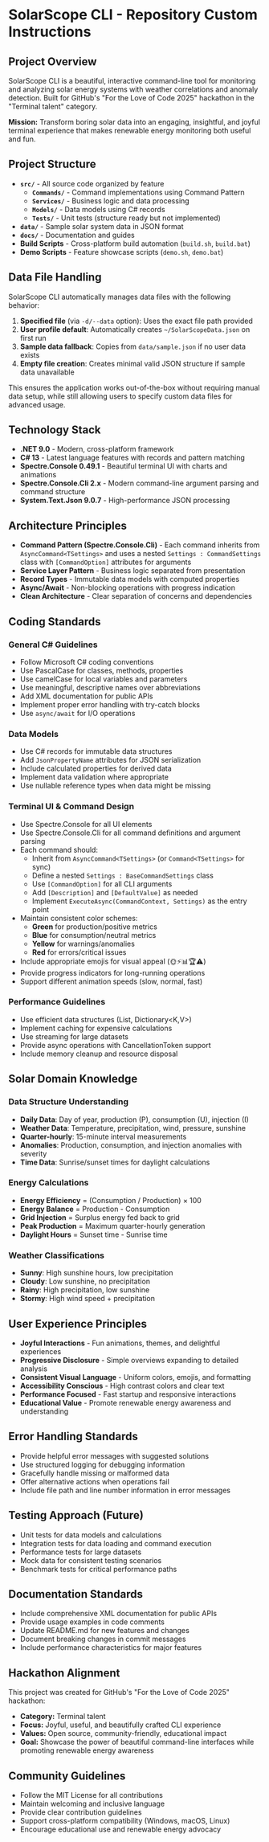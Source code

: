 # SolarScope CLI - Repository Custom Instructions

## Project Overview

SolarScope CLI is a beautiful, interactive command-line tool for monitoring and analyzing solar energy systems with weather correlations and anomaly detection. Built for GitHub's "For the Love of Code 2025" hackathon in the "Terminal talent" category.

**Mission:** Transform boring solar data into an engaging, insightful, and joyful terminal experience that makes renewable energy monitoring both useful and fun.

## Project Structure

- **`src/`** - All source code organized by feature
  - **`Commands/`** - Command implementations using Command Pattern
  - **`Services/`** - Business logic and data processing
  - **`Models/`** - Data models using C# records
  - **`Tests/`** - Unit tests (structure ready but not implemented)
- **`data/`** - Sample solar system data in JSON format
- **`docs/`** - Documentation and guides
- **Build Scripts** - Cross-platform build automation (`build.sh`, `build.bat`)
- **Demo Scripts** - Feature showcase scripts (`demo.sh`, `demo.bat`)

## Data File Handling

SolarScope CLI automatically manages data files with the following behavior:

1. **Specified file** (via `-d/--data` option): Uses the exact file path provided
2. **User profile default**: Automatically creates `~/SolarScopeData.json` on first run
3. **Sample data fallback**: Copies from `data/sample.json` if no user data exists
4. **Empty file creation**: Creates minimal valid JSON structure if sample data unavailable

This ensures the application works out-of-the-box without requiring manual data setup, while still allowing users to specify custom data files for advanced usage.

## Technology Stack

- **.NET 9.0** - Modern, cross-platform framework
- **C# 13** - Latest language features with records and pattern matching
- **Spectre.Console 0.49.1** - Beautiful terminal UI with charts and animations
- **Spectre.Console.Cli 2.x** - Modern command-line argument parsing and command structure
- **System.Text.Json 9.0.7** - High-performance JSON processing

## Architecture Principles

- **Command Pattern (Spectre.Console.Cli)** - Each command inherits from `AsyncCommand<TSettings>` and uses a nested `Settings : CommandSettings` class with `[CommandOption]` attributes for arguments
- **Service Layer Pattern** - Business logic separated from presentation
- **Record Types** - Immutable data models with computed properties
- **Async/Await** - Non-blocking operations with progress indication
- **Clean Architecture** - Clear separation of concerns and dependencies

## Coding Standards

### General C# Guidelines
- Follow Microsoft C# coding conventions
- Use PascalCase for classes, methods, properties
- Use camelCase for local variables and parameters
- Use meaningful, descriptive names over abbreviations
- Add XML documentation for public APIs
- Implement proper error handling with try-catch blocks
- Use `async/await` for I/O operations

### Data Models
- Use C# records for immutable data structures
- Add `JsonPropertyName` attributes for JSON serialization
- Include calculated properties for derived data
- Implement data validation where appropriate
- Use nullable reference types when data might be missing

### Terminal UI & Command Design
- Use Spectre.Console for all UI elements
- Use Spectre.Console.Cli for all command definitions and argument parsing
- Each command should:
  - Inherit from `AsyncCommand<TSettings>` (or `Command<TSettings>` for sync)
  - Define a nested `Settings : BaseCommandSettings` class
  - Use `[CommandOption]` for all CLI arguments
  - Add `[Description]` and `[DefaultValue]` as needed
  - Implement `ExecuteAsync(CommandContext, Settings)` as the entry point
- Maintain consistent color schemes:
  - **Green** for production/positive metrics
  - **Blue** for consumption/neutral metrics
  - **Yellow** for warnings/anomalies
  - **Red** for errors/critical issues
- Include appropriate emojis for visual appeal (🌞⚡📊🏆⚠️)
- Provide progress indicators for long-running operations
- Support different animation speeds (slow, normal, fast)

### Performance Guidelines
- Use efficient data structures (List<T>, Dictionary<K,V>)
- Implement caching for expensive calculations
- Use streaming for large datasets
- Provide async operations with CancellationToken support
- Include memory cleanup and resource disposal

## Solar Domain Knowledge

### Data Structure Understanding
- **Daily Data**: Day of year, production (P), consumption (U), injection (I)
- **Weather Data**: Temperature, precipitation, wind, pressure, sunshine
- **Quarter-hourly**: 15-minute interval measurements
- **Anomalies**: Production, consumption, and injection anomalies with severity
- **Time Data**: Sunrise/sunset times for daylight calculations

### Energy Calculations
- **Energy Efficiency** = (Consumption / Production) × 100
- **Energy Balance** = Production - Consumption
- **Grid Injection** = Surplus energy fed back to grid
- **Peak Production** = Maximum quarter-hourly generation
- **Daylight Hours** = Sunset time - Sunrise time

### Weather Classifications
- **Sunny**: High sunshine hours, low precipitation
- **Cloudy**: Low sunshine, no precipitation
- **Rainy**: High precipitation, low sunshine
- **Stormy**: High wind speed + precipitation

## User Experience Principles

- **Joyful Interactions** - Fun animations, themes, and delightful experiences
- **Progressive Disclosure** - Simple overviews expanding to detailed analysis
- **Consistent Visual Language** - Uniform colors, emojis, and formatting
- **Accessibility Conscious** - High contrast colors and clear text
- **Performance Focused** - Fast startup and responsive interactions
- **Educational Value** - Promote renewable energy awareness and understanding

## Error Handling Standards

- Provide helpful error messages with suggested solutions
- Use structured logging for debugging information
- Gracefully handle missing or malformed data
- Offer alternative actions when operations fail
- Include file path and line number information in error messages

## Testing Approach (Future)

- Unit tests for data models and calculations
- Integration tests for data loading and command execution
- Performance tests for large datasets
- Mock data for consistent testing scenarios
- Benchmark tests for critical performance paths

## Documentation Standards

- Include comprehensive XML documentation for public APIs
- Provide usage examples in code comments
- Update README.md for new features and changes
- Document breaking changes in commit messages
- Include performance characteristics for major features

## Hackathon Alignment

This project was created for GitHub's "For the Love of Code 2025" hackathon:
- **Category:** Terminal talent
- **Focus:** Joyful, useful, and beautifully crafted CLI experience
- **Values:** Open source, community-friendly, educational impact
- **Goal:** Showcase the power of beautiful command-line interfaces while promoting renewable energy awareness

## Community Guidelines

- Follow the MIT License for all contributions
- Maintain welcoming and inclusive language
- Provide clear contribution guidelines
- Support cross-platform compatibility (Windows, macOS, Linux)
- Encourage educational use and renewable energy advocacy
